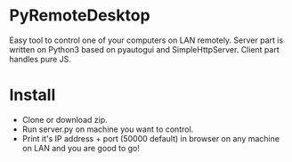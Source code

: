 # PyRemoteDesktop
Easy tool to control one of your computers on LAN remotely.
Server part is written on Python3 based on pyautogui and SimpleHttpServer.
Client part handles pure JS.
# Install
* Clone or download zip.
* Run server.py on machine you want to control.
* Print it's IP address + port (50000 default) in browser on any machine on LAN and you are good to go!
